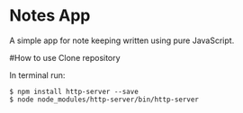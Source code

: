 # Notes App
A simple app for note keeping written using pure JavaScript.

#How to use
Clone repository

In terminal run:
```
$ npm install http-server --save
$ node node_modules/http-server/bin/http-server
```
